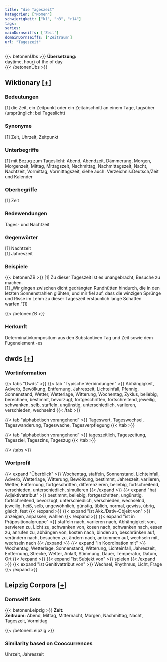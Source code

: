```yaml
---
title: "die Tageszeit"
kategorien: ["Nomen"]
schwierigkeit: ["k1", "h3", "r14"]
tags:
series:
mainDornseiffs: ['Zeit']
domainDornseiffs: ['Zeitraum']
url: "Tageszeit"
---
```


{{< betonenÜbs >}}
**Übersetzung:**  
daytime, hour) of the of  day  
{{< /betonenÜbs >}}

## Wiktionary [[+](https://de.wiktionary.org/wiki/Tageszeit)]

### Bedeutungen
[1] die Zeit, ein Zeitpunkt oder ein Zeitabschnitt an einem Tage, tagsüber (ursprünglich: bei Tageslicht)  

### Synonyme
[1] Zeit, Uhrzeit, Zeitpunkt  

### Unterbegriffe
[1] mit Bezug zum Tageslicht: Abend, Abendzeit, Dämmerung, Morgen, Morgenzeit, Mittag, Mittagszeit, Nachmittag, Nachmittagszeit, Nacht, Nachtzeit, Vormittag, Vormittagszeit, siehe auch: Verzeichnis:Deutsch/Zeit und Kalender  

### Oberbegriffe
[1] Zeit  

### Redewendungen
Tages- und Nachtzeit  

### Gegenwörter
[1] Nachtzeit  
[1] Jahreszeit  

### Beispiele
{{< betonenZB >}}
[1] Zu dieser Tageszeit ist es unangebracht, Besuche zu machen.  
[1] „Wir gingen zwischen dicht gedrängten Rundhütten hindurch, die in den letzten Sonnenstrahlen glühten, und mir fiel auf, dass die winzigen Sprünge und Risse im Lehm zu dieser Tageszeit erstaunlich lange Schatten warfen.“[1]  

{{< /betonenZB >}}
### Herkunft
Determinativkompositum aus den Substantiven Tag und Zeit sowie dem Fugenelement -es  



## dwds [[+](https://www.dwds.de/wb/Tageszeit)]

### Wortinformation
{{< tabs "Dwds" >}}
{{< tab "Typische Verbindungen" >}}
Abhängigkeit, Adverb, Bewölkung, Entfernung, Jahreszeit, Lichteinfall, Pfennig, Sonnenstand, Wetter, Wetterlage, Witterung, Wochentag, Zyklus, beliebig, berechnen, bestimmt, bevorzugt, fortgeschritten, fortschreitend, jeweilig, schwanken, selb, staffeln, ungünstig, unterschiedlich, variieren, verschieden, wechselnd
{{< /tab >}}

{{< tab "alphabetisch vorangehend" >}}
Tageswert, Tageswechsel, Tageswanderung, Tageswache, Tagesverpflegung
{{< /tab >}}

{{< tab "alphabetisch vorangehend" >}}
tageszeitlich, Tageszeitung, Tagesziel, Tageszins, Tageszug
{{< /tab >}}

{{< /tabs >}}

### Wortprofil
{{< expand "Überblick" >}} Wochentag, staffeln, Sonnenstand, Lichteinfall, Adverb, Wetterlage, Witterung, Bewölkung, bestimmt, Jahreszeit, variieren, Wetter, Entfernung, fortgeschritten, differenzieren, beliebig, fortschreitend, verschieden, unterschiedlich, simulieren {{< /expand >}}
{{< expand "hat Adjektivattribut" >}} bestimmt, beliebig, fortgeschritten, ungünstig, fortschreitend, bevorzugt, unterschiedlich, verschieden, wechselnd, jeweilig, heiß, selb, ungewöhnlich, günstig, üblich, normal, gewiss, übrig, gleich, fest {{< /expand >}}
{{< expand "ist Akk./Dativ-Objekt von" >}} anzeigen, anpassen, wählen {{< /expand >}}
{{< expand "ist in Präpositionalgruppe" >}} staffeln nach, variieren nach, Abhängigkeit von, servieren zu, Licht zu, schwanken von, kosen nach, schwanken nach, essen zu, anrufen zu, abhängen von, kosten nach, binden an, beschränken auf, verändern nach, besuchen zu, ändern nach, ankommen auf, wechseln mit, wechseln nach {{< /expand >}}
{{< expand "in Koordination mit" >}} Wochentag, Wetterlage, Sonnenstand, Witterung, Lichteinfall, Jahreszeit, Entfernung, Strecke, Wetter, Anlaß, Stimmung, Dauer, Temperatur, Datum, Ort {{< /expand >}}
{{< expand "ist Subjekt von" >}} spielen {{< /expand >}}
{{< expand "ist Genitivattribut von" >}} Wechsel, Rhythmus, Licht, Frage {{< /expand >}}

## Leipzig Corpora [[+](https://corpora.uni-leipzig.de/en/res?word=Tageszeit&corpusId=deu_newscrawl-public_2018)]

### Dornseiff Sets
{{< betonenLeipzig >}}
**Zeit:**  
**Zeitraum:** Abend, Mittag, Mitternacht, Morgen, Nachmittag, Nacht, Tageszeit, Vormittag  

{{< /betonenLeipzig >}}

### Similarity based on Cooccurrences
Uhrzeit, Jahreszeit

